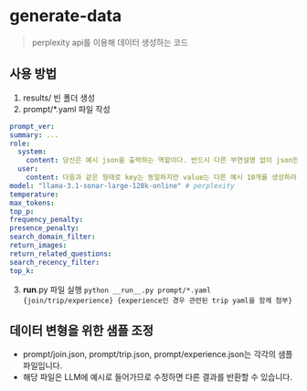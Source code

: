 # generate-data
> perplexity api를 이용해 데이터 생성하는 코드

## 사용 방법
1. results/ 빈 폴더 생성
2. prompt/*.yaml 파일 작성
```yaml
prompt_ver: 
summary: ...
role:
  system:
    content: 당신은 예시 json을 출력하는 역할이다. 반드시 다른 부연설명 없이 json만 반환하라. # 시스템 프롬프트
  user:
    content: 다음과 같은 형태로 key는 동일하지만 value는 다른 예시 10개를 생성하라. 이름, 나라, 주소 등을 겹치지 않게 다양하게 바꿔라.  # 유저 프롬프트
model: "llama-3.1-sonar-large-128k-online" # perplexity
temperature: 
max_tokens: 
top_p: 
frequency_penalty: 
presence_penalty: 
search_domain_filter: 
return_images: 
return_related_questions: 
search_recency_filter: 
top_k: 
```
3. __run__.py 파일 실행
`python __run__.py prompt/*.yaml {join/trip/experience} {experience인 경우 관련된 trip yaml을 함께 첨부}`

## 데이터 변형을 위한 샘플 조정
- prompt/join.json, prompt/trip.json, prompt/experience.json는 각각의 샘플 파일입니다.
- 해당 파일은 LLM에 예시로 들어가므로 수정하면 다른 결과를 반환할 수 있습니다.